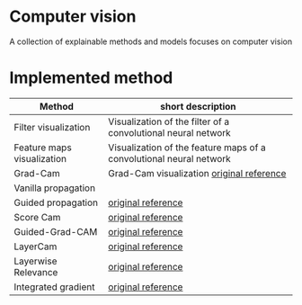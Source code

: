 # Computer vision
A collection of explainable methods and models focuses on computer vision

# Implemented method

|Method| short description|
|---|---|
| Filter visualization | Visualization of the filter of a convolutional neural network|
| Feature maps visualization | Visualization of the feature maps of a convolutional neural network|
| Grad-Cam| Grad-Cam visualization [original reference](https://arxiv.org/abs/1610.02391) |
| Vanilla propagation|  |
| Guided propagation| [original reference](https://arxiv.org/abs/1412.6806) |
| Score Cam| [original reference](https://arxiv.org/abs/1910.01279) |
| Guided-Grad-CAM| [original reference](https://arxiv.org/abs/1610.02391) |
| LayerCam | [original reference](https://mmcheng.net/mftp/Papers/21TIP_LayerCAM.pdf)|
| Layerwise Relevance|[original reference](https://www.researchgate.net/publication/335708351_Layer-Wise_Relevance_Propagation_An_Overview) |
| Integrated gradient| [original reference](https://arxiv.org/abs/1703.01365)|
